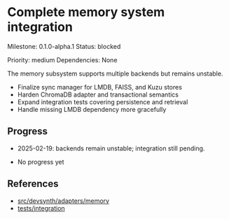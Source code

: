 # Complete memory system integration
Milestone: 0.1.0-alpha.1
Status: blocked

Priority: medium
Dependencies: None


The memory subsystem supports multiple backends but remains unstable.

- Finalize sync manager for LMDB, FAISS, and Kuzu stores
- Harden ChromaDB adapter and transactional semantics
- Expand integration tests covering persistence and retrieval
- Handle missing LMDB dependency more gracefully

## Progress
- 2025-02-19: backends remain unstable; integration still pending.

- No progress yet

## References

- [src/devsynth/adapters/memory](../src/devsynth/adapters/memory)
- [tests/integration](../tests/integration)

